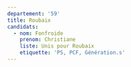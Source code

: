 ```yaml
---
departement: '59'
title: Roubaix
candidats:
  - nom: Fonfroide
    prenom: Christiane
    liste: Unis pour Roubaix
    etiquette: 'PS, PCF, Génération.s'
---
```

